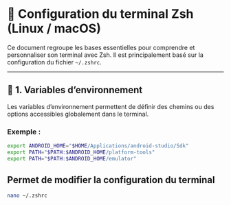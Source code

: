 # 🧠 Configuration du terminal Zsh (Linux / macOS)

Ce document regroupe les bases essentielles pour comprendre et personnaliser son terminal avec Zsh. Il est principalement basé sur la configuration du fichier `~/.zshrc`.

---

## 📁 1. Variables d’environnement

Les variables d’environnement permettent de définir des chemins ou des options accessibles globalement dans le terminal.

### Exemple :

```bash
export ANDROID_HOME="$HOME/Applications/android-studio/Sdk"
export PATH="$PATH:$ANDROID_HOME/platform-tools"
export PATH="$PATH:$ANDROID_HOME/emulator"
```

## Permet de modifier la configuration du terminal
```zsh
nano ~/.zshrc
```

